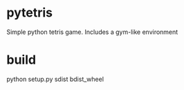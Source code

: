 # pytetris

Simple python tetris game. Includes a gym-like environment

# build

python setup.py sdist bdist_wheel
